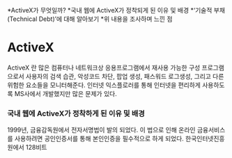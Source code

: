 *ActiveX가 무엇일까? *국내 웹에 ActiveX가 정착되게 된 이유 및 배경 *‘기술적 부채(Technical Debt)’에 대해 알아보기 *위 내용을 조사하며 느낀 점


# ActiveX

ActiveX 란 많은 컴퓨터나 네트워크상 응용프로그램에서 재사용 가능한 구성 프로그램으로서 사용자의 검색 습관, 악성코드 차단, 팝업 생성, 패스워드 로그생성, 그리고 다른 위험한 요소들을 모니터해준다. 인터넷 익스플로러를 통해 인터넷을 편리하게 사용하도록 MS사에서 개발했지만 많은 문제가 있다.

### 국내 웹에 ActiveX가 정착하게 된 이유 및 배경

1999년, 금융감독원에서 전자서명법이 발의 되었다. 이 법으로 인해 온라인 금융서비스를 사용하려면 공인인증서를 통해 본인인증을 필수적으로 하게 되었다. 한국인터넷진흥원에서 128비트